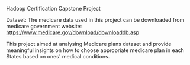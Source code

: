 Hadoop Certification Capstone Project

Dataset:
The medicare data used in this project can be downloaded from medicare government website: https://www.medicare.gov/download/downloaddb.asp

This project aimed at analysing Medicare plans dataset and provide meaningful insights on how to choose appropriate medicare plan in each States based on ones' medical conditions. 





